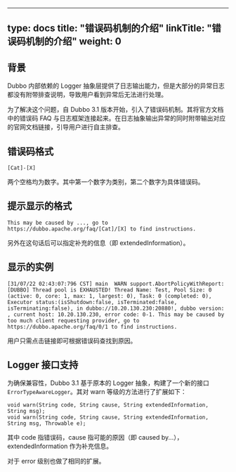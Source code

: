 
---
type: docs
title: "错误码机制的介绍"
linkTitle: "错误码机制的介绍"
weight: 0
---

## 背景
Dubbo 内部依赖的 Logger 抽象层提供了日志输出能力，但是大部分的异常日志都没有附带排查说明，导致用户看到异常后无法进行处理。

为了解决这个问题，自 Dubbo 3.1 版本开始，引入了错误码机制。其将官方文档中的错误码 FAQ 与日志框架连接起来。在日志抽象输出异常的同时附带输出对应的官网文档链接，引导用户进行自主排查。

## 错误码格式
`[Cat]-[X]`

两个空格均为数字。其中第一个数字为类别，第二个数字为具体错误码。

## 提示显示的格式
```
This may be caused by ..., go to https://dubbo.apache.org/faq/[Cat]/[X] to find instructions.
```
另外在这句话后可以指定补充的信息（即 extendedInformation）。

## 显示的实例
`[31/07/22 02:43:07:796 CST] main  WARN support.AbortPolicyWithReport:  [DUBBO] Thread pool is EXHAUSTED! Thread Name: Test, Pool Size: 0 (active: 0, core: 1, max: 1, largest: 0), Task: 0 (completed: 0), Executor status:(isShutdown:false, isTerminated:false, isTerminating:false), in dubbo://10.20.130.230:20880!, dubbo version: , current host: 10.20.130.230, error code: 0-1. This may be caused by too much client requesting provider, go to https://dubbo.apache.org/faq/0/1 to find instructions.`

用户只需点击链接即可根据错误码查找到原因。

## Logger 接口支持
为确保兼容性，Dubbo 3.1 基于原本的 Logger 抽象，构建了一个新的接口 `ErrorTypeAwareLogger`。其对 warn 等级的方法进行了扩展如下：
```
void warn(String code, String cause, String extendedInformation, String msg);
void warn(String code, String cause, String extendedInformation, String msg, Throwable e);
```

其中 code 指错误码，cause 指可能的原因（即 caused by...），extendedInformation 作为补充信息。

对于 error 级别也做了相同的扩展。

<p style="margin-top: 3rem;"> </p>